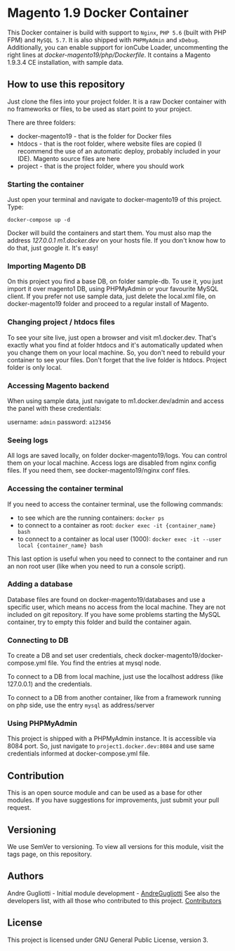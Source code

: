 # Magento 1.9 Docker Container

This Docker container is build with support to `Nginx`, `PHP 5.6` (built with PHP FPM) and `MySQL 5.7`. It is also shipped with `PHPMyAdmin` and `xDebug`. Additionally, you can enable support for ionCube Loader, uncommenting the right lines at _docker-magento19/php/Dockerfile_.
It contains a Magento 1.9.3.4 CE installation, with sample data.

## How to use this repository

Just clone the files into your project folder. It is a raw Docker container with no frameworks or files, to be used as start point to your project.

There are three folders:

- docker-magento19 - that is the folder for Docker files
- htdocs - that is the root folder, where website files are copied (I recommend the use of an automatic deploy, probably included in your IDE). Magento source files are here
- project - that is the project folder, where you should work

### Starting the container

Just open your terminal and navigate to docker-magento19 of this project. Type:

`docker-compose up -d`

Docker will build the containers and start them. You must also map the address _127.0.0.1 m1.docker.dev_ on your hosts file. If you don't know how to do that, just google it. It's easy!

### Importing Magento DB

On this project you find a base DB, on folder sample-db. To use it, you just import it over magento1 DB, using PHPMyAdmin or your favourite MySQL client.
If you prefer not use sample data, just delete the local.xml file, on docker-magento19 folder and proceed to a regular install of Magento. 

### Changing project / htdocs files

To see your site live, just open a browser and visit m1.docker.dev. That's exactly what you find at folder htdocs and it's automatically updated when you change them on your local machine. So, you don't need to rebuild your container to see your files.
Don't forget that the live folder is htdocs. Project folder is only local.

### Accessing Magento backend

When using sample data, just navigate to m1.docker.dev/admin and access the panel with these credentials:

username: `admin`
password: `a123456`
 
### Seeing logs

All logs are saved locally, on folder docker-magento19/logs. You can control them on your local machine.
Access logs are disabled from nginx config files. If you need them, see docker-magento19/nginx conf files.

### Accessing the container terminal

If you need to access the container terminal, use the following commands:

- to see which are the running containers: `docker ps`
- to connect to a container as root: `docker exec -it {container_name} bash`
- to connect to a container as local user (1000): `docker exec -it --user local {container_name} bash`

This last option is useful when you need to connect to the container and run an non root user (like when you need to run a console script).

### Adding a database

Database files are found on docker-magento19/databases and use a specific user, which means no access from the local machine. They are not included on git repository.
If you have some problems starting the MySQL container, try to empty this folder and build the container again.

### Connecting to DB

To create a DB and set user credentials, check docker-magento19/docker-compose.yml file. You find the entries at mysql node.

To connect to a DB from local machine, just use the localhost address (like 127.0.0.1) and the credentials.

To connect to a DB from another container, like from a framework running on php side, use the entry `mysql` as address/server

### Using PHPMyAdmin

This project is shipped with a PHPMyAdmin instance. It is accessible via 8084 port. So, just navigate to `project1.docker.dev:8084` and use same credentials informed at docker-compose.yml file.

## Contribution

This is an open source module and can be used as a base for other modules. If you have suggestions for improvements, just submit your pull request.

## Versioning

We use SemVer to versioning. To view all versions for this module, visit the tags page, on this repository.

## Authors

Andre Gugliotti - Initial module development - [AndreGugliotti](https://github.com/AndreGugliotti)
See also the developers list, with all those who contributed to this project. [Contributors](https://github.com/andregugliotti/docker-magento19/graphs/contributors)

## License

This project is licensed under GNU General Public License, version 3.